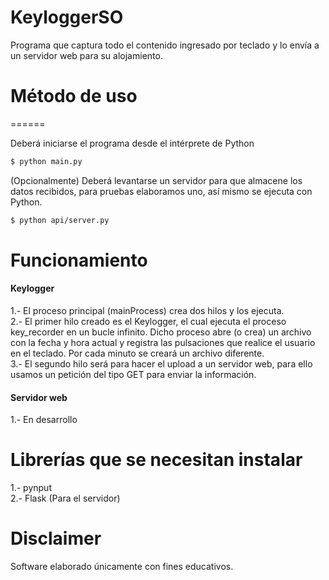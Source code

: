 # KeyloggerSO

Programa que captura todo el contenido ingresado por teclado y lo envía a un servidor web para su alojamiento.

# Método de uso
======

Deberá iniciarse el programa desde el intérprete de Python

```bash
$ python main.py
```

(Opcionalmente) Deberá levantarse un servidor para que almacene los datos recibidos, para pruebas elaboramos uno, así mismo se ejecuta con Python. 

```bash
$ python api/server.py
```

# Funcionamiento
#### Keylogger
1.- El proceso principal (mainProcess) crea dos hilos y los ejecuta. <br>
2.- El primer hilo creado es el Keylogger, el cual ejecuta el proceso key_recorder en un bucle infinito. Dicho proceso abre (o crea) un archivo con la fecha y hora actual y registra las pulsaciones que realice el usuario en el teclado. Por cada minuto se creará un archivo diferente.<br>
3.- El segundo hilo será para hacer el upload a un servidor web, para ello usamos un petición del tipo GET para enviar la información.


#### Servidor web
1.- En desarrollo


# Librerías que se necesitan instalar
1.- pynput <br>
2.- Flask (Para el servidor)<br>


# Disclaimer
Software elaborado únicamente con fines educativos.